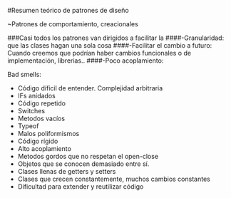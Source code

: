 #Resumen teórico de patrones de diseño

~Patrones de comportamiento, creacionales 

###Casi todos los patrones van dirigidos a facilitar la 
####-Granularidad: que las clases hagan una sola cosa
####-Facilitar el cambio a futuro: Cuando creemos que podrían haber cambios funcionales o de implementación, librerias..
####-Poco acoplamiento: 


Bad smells:

* Código díficil de entender. Complejidad arbitraria
* IFs anidados
* Código repetido
* Switches
* Metodos vacíos
* Typeof
* Malos poliformismos
* Código rígido
* Alto acoplamiento
* Metodos gordos que no respetan el open-close
* Objetos que se conocen demasiado entre sí.
* Clases llenas de getters y setters
* Clases que crecen constantemente, muchos cambios constantes
* Dificultad para extender y reutilizar código
